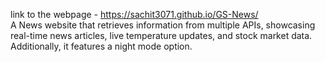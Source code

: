 link to the webpage - https://sachit3071.github.io/GS-News/ </br>
A News website that retrieves information from multiple APIs, showcasing real-time news articles, live temperature updates, and stock market data. </br>
Additionally, it features a night mode option.